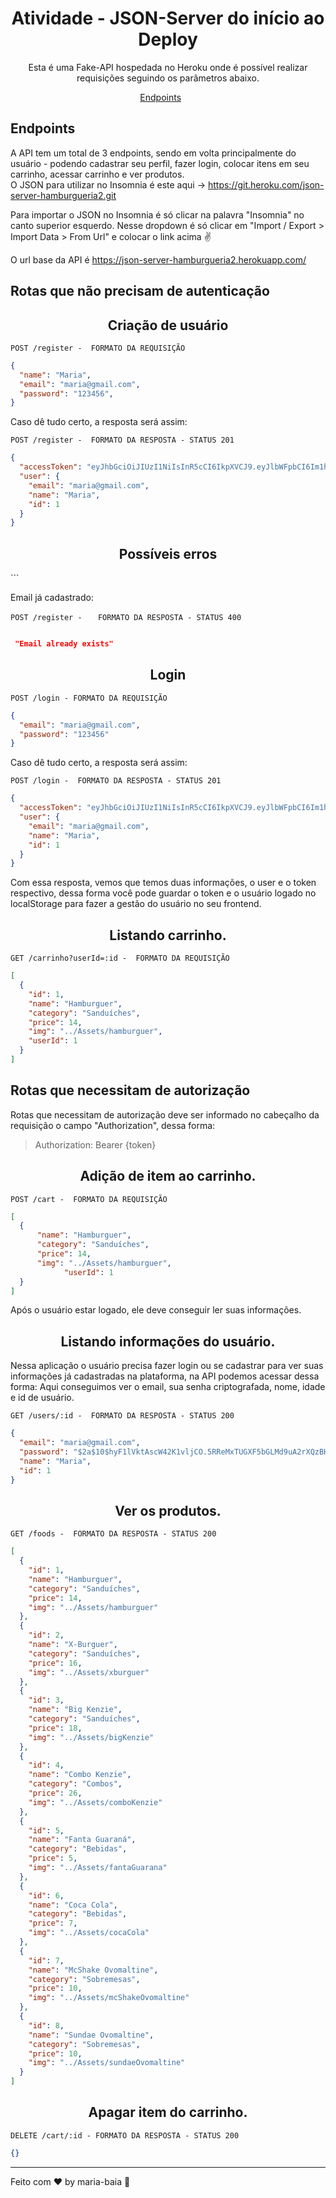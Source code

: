 <h1 align="center">
  Atividade - JSON-Server do início ao Deploy
</h1>

<p align = "center">
Esta é uma Fake-API hospedada no Heroku onde é possível realizar requisições seguindo os parâmetros abaixo.
</p>

<p align="center">
  <a href="#endpoints">Endpoints</a>&nbsp;&nbsp;&nbsp;&nbsp;&nbsp;&nbsp;
</p>


## **Endpoints**

A API tem um total de 3 endpoints, sendo em volta principalmente do usuário - podendo cadastrar seu perfil, fazer login, colocar itens em seu carrinho, acessar carrinho e ver produtos. <br/>
O JSON para utilizar no Insomnia é este aqui -> https://git.heroku.com/json-server-hamburgueria2.git

Para importar o JSON no Insomnia é só clicar na palavra "Insomnia" no canto superior esquerdo. Nesse dropdown é só clicar em "Import / Export > Import Data > From Url" e colocar o link acima :v:

O url base da API é https://json-server-hamburgueria2.herokuapp.com/

## Rotas que não precisam de autenticação

<h2 align ='center'> Criação de usuário </h2>

`POST /register -  FORMATO DA REQUISIÇÃO`
```json
{
  "name": "Maria",
  "email": "maria@gmail.com",
  "password": "123456",
}
```

Caso dê tudo certo, a resposta será assim:

`POST /register -  FORMATO DA RESPOSTA - STATUS 201`
```json
{
  "accessToken": "eyJhbGciOiJIUzI1NiIsInR5cCI6IkpXVCJ9.eyJlbWFpbCI6Im1hcmlhQGdtYWlsLmNvbSIsImlhdCI6MTYzNTgwMTkzMywiZXhwIjoxNjM1ODA1NTMzLCJzdWIiOiIxIn0.5CXPhST0j01EWv-JVBqAtcXHgtoiaMXWfgab6vBuAbc",
  "user": {
    "email": "maria@gmail.com",
    "name": "Maria",
    "id": 1
  }
}
```

<h2 align ='center'> Possíveis erros </h2>
```

Email já cadastrado:

`POST /register - `
``  FORMATO DA RESPOSTA - STATUS 400``
```json

 "Email already exists"

```

<h2 align = "center"> Login </h2>

`POST /login - FORMATO DA REQUISIÇÃO`
```json
{
  "email": "maria@gmail.com",
  "password": "123456"
}
```

Caso dê tudo certo, a resposta será assim:

`POST /login -  FORMATO DA RESPOSTA - STATUS 201`
```json
{
  "accessToken": "eyJhbGciOiJIUzI1NiIsInR5cCI6IkpXVCJ9.eyJlbWFpbCI6Im1hcmlhQGdtYWlsLmNvbSIsImlhdCI6MTYzNTg4NTIxOCwiZXhwIjoxNjM1ODg4ODE4LCJzdWIiOiIxIn0.inGbKEj3fhVraM1E9pXmk-c_uP1IYpQTWd9B-3M29XU",
  "user": {
    "email": "maria@gmail.com",
    "name": "Maria",
    "id": 1
  }
}
```

Com essa resposta, vemos que temos duas informações, o user e o token respectivo, dessa forma você pode guardar o token e o usuário logado no localStorage para fazer a gestão do usuário no seu frontend.

<h2 align ='center'> Listando carrinho. </h2>

`GET /carrinho?userId=:id -  FORMATO DA REQUISIÇÃO`
```json
[
  {
    "id": 1,
    "name": "Hamburguer",
    "category": "Sanduíches",
    "price": 14,
    "img": "../Assets/hamburguer",
    "userId": 1
  }
]

```

## Rotas que necessitam de autorização

Rotas que necessitam de autorização deve ser informado no cabeçalho da requisição o campo "Authorization", dessa forma:

> Authorization: Bearer {token}

<h2 align ='center'> Adição de item ao carrinho. </h2>

`POST /cart -  FORMATO DA REQUISIÇÃO`
```json
[
  {
      "name": "Hamburguer",
      "category": "Sanduíches",
      "price": 14,
      "img": "../Assets/hamburguer",
			"userId": 1
  }
]

```

Após o usuário estar logado, ele deve conseguir ler suas informações.

<h2 align ='center'> Listando informações do usuário. </h2>

Nessa aplicação o usuário precisa fazer login ou se cadastrar para ver suas informações já cadastradas na plataforma, na API podemos acessar dessa forma:
Aqui conseguimos ver o email, sua senha criptografada, nome, idade e id de usuário.

`GET /users/:id -  FORMATO DA RESPOSTA - STATUS 200`
```json
{
  "email": "maria@gmail.com",
  "password": "$2a$10$hyF1lVktAscW42K1vljCO.5RReMxTUGXF5bGLMd9uA2rXQzBHlP.e",
  "name": "Maria",
  "id": 1
}

```

<h2 align ='center'> Ver os produtos. </h2>

`GET /foods -  FORMATO DA RESPOSTA - STATUS 200`
```json
[
  {
    "id": 1,
    "name": "Hamburguer",
    "category": "Sanduíches",
    "price": 14,
    "img": "../Assets/hamburguer"
  },
  {
    "id": 2,
    "name": "X-Burguer",
    "category": "Sanduíches",
    "price": 16,
    "img": "../Assets/xburguer"
  },
  {
    "id": 3,
    "name": "Big Kenzie",
    "category": "Sanduíches",
    "price": 18,
    "img": "../Assets/bigKenzie"
  },
  {
    "id": 4,
    "name": "Combo Kenzie",
    "category": "Combos",
    "price": 26,
    "img": "../Assets/comboKenzie"
  },
  {
    "id": 5,
    "name": "Fanta Guaraná",
    "category": "Bebidas",
    "price": 5,
    "img": "../Assets/fantaGuarana"
  },
  {
    "id": 6,
    "name": "Coca Cola",
    "category": "Bebidas",
    "price": 7,
    "img": "../Assets/cocaCola"
  },
  {
    "id": 7,
    "name": "McShake Ovomaltine",
    "category": "Sobremesas",
    "price": 10,
    "img": "../Assets/mcShakeOvomaltine"
  },
  {
    "id": 8,
    "name": "Sundae Ovomaltine",
    "category": "Sobremesas",
    "price": 10,
    "img": "../Assets/sundaeOvomaltine"
  }
]

```

<h2 align ='center'> Apagar item do carrinho. </h2>

`DELETE /cart/:id - FORMATO DA RESPOSTA - STATUS 200`
```json
{}
```

---
Feito com ♥ by maria-baia :wave:
